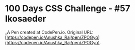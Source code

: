 # 100 Days CSS Challenge - #57 Ikosaeder
 _A Pen created at CodePen.io. Original URL: [https://codepen.io/Anushka_Raj/pen/ZPOGyq](https://codepen.io/Anushka_Raj/pen/ZPOGyq).

 